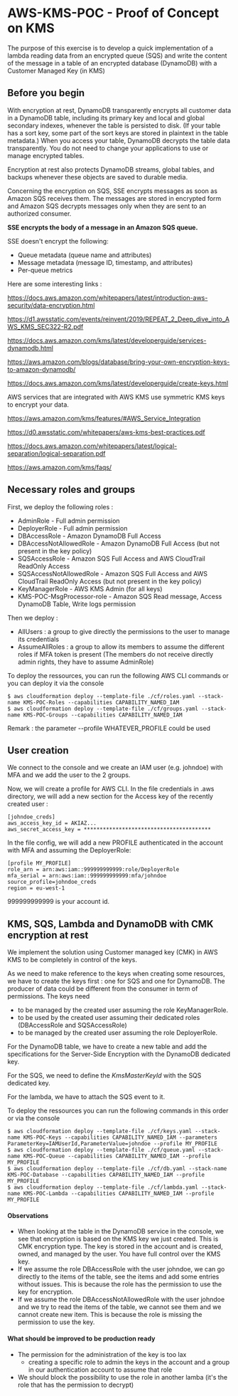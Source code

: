 # AWS-KMS-POC - Proof of Concept on KMS

The purpose of this exercise is to develop a quick implementation of a lambda reading data from an encrypted queue (SQS) and write the content of the message in a table of an encrypted database (DynamoDB) with a Customer Managed Key (in KMS)

## Before you begin

With encryption at rest, DynamoDB transparently encrypts all customer data in a DynamoDB table, including its primary key and local and global secondary indexes, whenever the table is persisted to disk. (If your table has a sort key, some part of the sort keys are stored in plaintext in the table metadata.) When you access your table, DynamoDB decrypts the table data transparently. You do not need to change your applications to use or manage encrypted tables.

Encryption at rest also protects DynamoDB streams, global tables, and backups whenever these objects are saved to durable media.

Concerning the encryption on SQS, SSE encrypts messages as soon as Amazon SQS receives them. The messages are stored in encrypted form and Amazon SQS decrypts messages only when they are sent to an authorized consumer.

**SSE encrypts the body of a message in an Amazon SQS queue.**

SSE doesn't encrypt the following:
* Queue metadata (queue name and attributes)
* Message metadata (message ID, timestamp, and attributes)
* Per-queue metrics

Here are some interesting links :

https://docs.aws.amazon.com/whitepapers/latest/introduction-aws-security/data-encryption.html

https://d1.awsstatic.com/events/reinvent/2019/REPEAT_2_Deep_dive_into_AWS_KMS_SEC322-R2.pdf

https://docs.aws.amazon.com/kms/latest/developerguide/services-dynamodb.html

https://aws.amazon.com/blogs/database/bring-your-own-encryption-keys-to-amazon-dynamodb/

https://docs.aws.amazon.com/kms/latest/developerguide/create-keys.html

AWS services that are integrated with AWS KMS use symmetric KMS keys to encrypt your data.

https://aws.amazon.com/kms/features/#AWS_Service_Integration

https://d0.awsstatic.com/whitepapers/aws-kms-best-practices.pdf

https://docs.aws.amazon.com/whitepapers/latest/logical-separation/logical-separation.pdf

https://aws.amazon.com/kms/faqs/


## Necessary roles and groups

First, we deploy the following roles :
* AdminRole - Full admin permission
* DeployerRole - Full admin permission
* DBAccessRole - Amazon DynamoDB Full Access
* DBAccessNotAllowedRole - Amazon DynamoDB Full Access (but not present in the key policy)
* SQSAccessRole - Amazon SQS Full Access and AWS CloudTrail ReadOnly Access
* SQSAccessNotAllowedRole - Amazon SQS Full Access and AWS CloudTrail ReadOnly Access (but not present in the key policy)
* KeyManagerRole - AWS KMS Admin (for all keys)
* KMS-POC-MsgProcessor-role - Amazon SQS Read message, Access DynamoDB Table, Write logs permission

Then we deploy :
* AllUsers : a group to give directly the permissions to the user to manage its credentials
* AssumeAllRoles : a group to allow its members to assume the different roles if MFA token is present (The members do not receive directly admin rights, they have to assume AdminRole)

To deploy the ressources, you can run the following AWS CLI commands or you can deploy it via the console
```
$ aws cloudformation deploy --template-file ./cf/roles.yaml --stack-name KMS-POC-Roles --capabilities CAPABILITY_NAMED_IAM
$ aws cloudformation deploy --template-file ./cf/groups.yaml --stack-name KMS-POC-Groups --capabilities CAPABILITY_NAMED_IAM
```
Remark : the parameter --profile WHATEVER_PROFILE could be used

## User creation

We connect to the console and we create an IAM user (e.g. johndoe) with MFA and we add the user to the 2 groups.

Now, we will create a profile for AWS CLI.
In the file credentials in .aws directory, we will add a new section for the Access key of the recently created user :
```
[johndoe_creds]
aws_access_key_id = AKIAZ...
aws_secret_access_key = ****************************************
```
In the file config, we will add a new PROFILE authenticated in the account with MFA and assuming the DeployerRole:
```
[profile MY_PROFILE]
role_arn = arn:aws:iam::999999999999:role/DeployerRole
mfa_serial = arn:aws:iam::999999999999:mfa/johndoe
source_profile=johndoe_creds
region = eu-west-1
```
999999999999 is your account id.

## KMS, SQS, Lambda and DynamoDB with CMK encryption at rest

We implement the solution using Customer managed key (CMK) in AWS KMS to be completely in control of the keys.

As we need to make reference to the keys when creating some resources, we have to create the keys first : one for SQS and one for DynamoDB. The producer of data could be different from the consumer in term of permissions.
The keys need
- to be managed by the created user assuming the role KeyManagerRole.
- to be used by the created user assuming their dedicated roles (DBAccessRole and SQSAccessRole)
- to be managed by the created user assuming the role DeployerRole.

For the DynamoDB table, we have to create a new table and add the specifications for the Server-Side Encryption with the DynamoDB dedicated key.

For the SQS, we need to define the _KmsMasterKeyId_ with the SQS dedicated key.

For the lambda, we have to attach the SQS event to it.

To deploy the ressources you can run the following commands in this order or via the console
```
$ aws cloudformation deploy --template-file ./cf/keys.yaml --stack-name KMS-POC-Keys --capabilities CAPABILITY_NAMED_IAM --parameters ParameterKey=IAMUserId,ParameterValue=johndoe --profile MY_PROFILE
$ aws cloudformation deploy --template-file ./cf/queue.yaml --stack-name KMS-POC-Queue --capabilities CAPABILITY_NAMED_IAM --profile MY_PROFILE
$ aws cloudformation deploy --template-file ./cf/db.yaml --stack-name KMS-POC-Database --capabilities CAPABILITY_NAMED_IAM --profile MY_PROFILE
$ aws cloudformation deploy --template-file ./cf/lambda.yaml --stack-name KMS-POC-Lambda --capabilities CAPABILITY_NAMED_IAM --profile MY_PROFILE
```

#### Observations
- When looking at the table in the DynamoDB service in the console,
we see that encryption is based on the KMS key we just created.
This is CMK encryption type. The key is stored in the account and is created, owned, and managed by the user. You have full control over the KMS key.
- If we assume the role DBAccessRole with the user johndoe, we can go directly to the items of the table, see the items and add some entries without issues. This is because the role has the permission to use the key for encryption.
- If we assume the role DBAccessNotAllowedRole with the user johndoe and we try to read the items of the table, we cannot see them and we cannot create new item. This is because the role is missing the permission to use the key.

#### What should be improved to be production ready
- The permission for the administration of the key is too lax
    - creating a specific role to admin the keys in the account and a group in our authentication account to assume that role
- We should block the possibility to use the role in another lamba (it's the role that has the permission to decrypt)